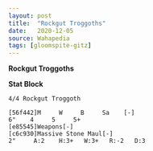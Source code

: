 ```yaml
---
layout: post
title:  "Rockgut Troggoths"
date:   2020-12-05
source: Wahapedia
tags: [gloomspite-gitz]
---
```


**Rockgut Troggoths**

**Stat Block**
```
4/4 Rockgut Troggoth
```

```
[56f442]M     W     B     Sa    [-]
6"    4     5     5+    
[e85545]Weapons[-]
[c6c930]Massive Stone Maul[-]
2"     A:2    H:3+   W:3+   R:-2   D:3   
```



